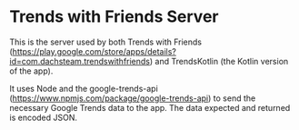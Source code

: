 # Trends with Friends Server

This is the server used by both Trends with Friends (https://play.google.com/store/apps/details?id=com.dachsteam.trendswithfriends) and TrendsKotlin (the Kotlin version of the app).

It uses Node and the google-trends-api (https://www.npmjs.com/package/google-trends-api) to send the necessary Google Trends data to the app. The data expected and returned is encoded JSON.

